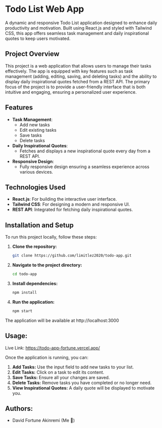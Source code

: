 # Todo List Web App

A dynamic and responsive Todo List application designed to enhance daily productivity and motivation. Built using React.js and styled with Tailwind CSS, this app offers seamless task management and daily inspirational quotes to keep users motivated.

## Project Overview

This project is a web application that allows users to manage their tasks effectively. The app is equipped with key features such as task management (adding, editing, saving, and deleting tasks) and the ability to display daily inspirational quotes fetched from a REST API. The primary focus of the project is to provide a user-friendly interface that is both intuitive and engaging, ensuring a personalized user experience.

## Features

- **Task Management**: 
  - Add new tasks
  - Edit existing tasks
  - Save tasks
  - Delete tasks
- **Daily Inspirational Quotes**:
  - Fetches and displays a new inspirational quote every day from a REST API.
- **Responsive Design**:
  - Fully responsive design ensuring a seamless experience across various devices.

## Technologies Used

- **React.js**: For building the interactive user interface.
- **Tailwind CSS**: For designing a modern and responsive UI.
- **REST API**: Integrated for fetching daily inspirational quotes.

## Installation and Setup

To run this project locally, follow these steps:

1. **Clone the repository:**
   ```bash
   git clone https://github.com/limitlez2020/todo-app.git

2. **Navigate to the project directory:**
   ```bash
   cd todo-app

3. **Install dependencies:**
   ```bash
   npm install

4. **Run the application:**
   ```bash
   npm start

The application will be available at http://localhost:3000



## Usage:
Live Link: https://todo-app-fortune.vercel.app/

Once the application is running, you can:

1. **Add Tasks:** Use the input field to add new tasks to your list.
2. **Edit Tasks:** Click on a task to edit its content.
3. **Save Tasks:** Ensure all your changes are saved.
4. **Delete Tasks:** Remove tasks you have completed or no longer need.
5. **View Inspirational Quotes:** A daily quote will be displayed to motivate you.



## Authors:

- David Fortune Akinremi (Me 🙈)
